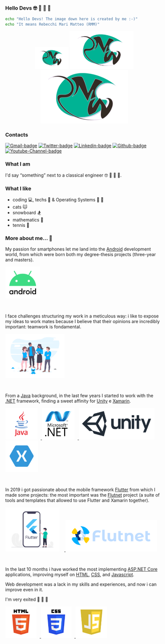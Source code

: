 ### Hello Devs :nerd_face: :rocket: :blue_heart: :notebook:

```sh
echo "Hello Devs! The image down here is created by me :-)"
echo "It means Rebecchi Mari Matteo (RMM)"
```

<p align="center">
<img src="assets/mrm_logo.png" height="50" style="background-color:white; padding:10px; padding-right:15px;padding-left:15px;">
<img src="assets/mrm_logo.png" height="100" style="background-color:white; padding:10px; padding-right:25px;padding-left:25px;">
<img src="assets/mrm_logo.png" height="150" style="background-color:white; padding:10px; padding-right:25px;padding-left:25px;">
</p>

### Contacts

[![Gmail-badge]][Gmail-URL]
[![Twitter-badge]][Twitter-URL]
[![Linkedin-badge]][Linkedin-URL]
[![Github-badge]][Github-URL]
[![Youtube-Channel-badge]][Youtube-Channel-URL]

### What I am 

I'd say “something” next to a classical engineer :nerd_face: :rocket: :blue_heart: :notebook:.

### What I like

- coding :computer:, techs :calling: & Operating Systems  :penguin: :apple: 
- cats :cat:
- snowboard :snowboarder:
- mathematics :notebook:
- tennis :tennis:

### More about me... :footprints:

My passion for smartphones let me land into the [Android] development world, from which were born both my degree-thesis projects (three-year and masters).

<p align="left">
<a href="https://developer.android.com/">
<img src="assets/android.png" height="100" style="background-color:white; padding:0px;">
</a>
</p> <br />

I face challenges structuring my work in a meticulous way: i like to expose my ideas to work mates because I believe that their opinions are incredibly important: teamwork is fondamental.

<p align="left">
<img src="assets/undraw_team_spirit_hrr4.png" height="140" style="background-color:white; padding:0px;">
</p> <br />

From a [Java] background, in the last few years I started to work with the [.NET] framework, finding a sweet affinity for [Unity] e [Xamarin].

<p align="left">
<a href="https://www.java.com/en/">
<img src="assets/java.png" height="80" style="background-color:white; padding:10px 30px 10px 30px; margin: 0 10px 0 0;"> 
</a>
<a href="https://docs.microsoft.com/en-US/dotnet/">
<img src="assets/dotnet.png" height="80" style="background-color:white; padding:10px 10px 10px 10px; margin: 0 10px 0 0;">
</a>
<a href="https://unity.com/">
<img src="assets/unity.png" height="80" style="background-color:white; padding:10px; margin: 0 10px 0 0;">
</a>
<a href="https://dotnet.microsoft.com/apps/xamarin">
<img src="assets/xamarin.png" height="80" style="background-color:white; padding:10px 12px 10px 12px; margin: 0 10px 0 0;">
</a>
</p> <br />


In 2019 i got passionate about the mobile framework [Flutter] from which I made some projects: the most important was the [Flutnet] project (a suite of tools and templates that allowed to use Flutter and Xamarin together).

<p align="left">
<a href="https://flutter.dev/">
<img src="assets/flutter.png" height="140" style="background-color:white; padding:0px; margin-right:15px;">
</a>
<a href="https://www.flutnet.com">
<img src="assets/flutnet.png" height="60" style="background-color:white; padding:20px; margin-top:15px;">
</a>
</p> <br />

In the last 10 months i have worked the most implementing [ASP.NET Core] applications, improving myself on [HTML], [CSS], and [Javascript]. 

Web development was a lack in my skills and experiences, and now i can improve even in it. 

I'm very exited :rocket: :rocket: :rocket:

<p align="left">
<a href="https://en.wikipedia.org/wiki/HTML">
<img src="assets/html.png" height="80" 
style="background-color:white; padding:10px; margin: 0 10px 0 0;" >
</a>
<a href="https://en.wikipedia.org/wiki/CSS">
<img src="assets/css.png" height="80" 
style="background-color:white; padding:10px 20px 10px 20px; margin: 0 10px 0 0;">
</a>
<a href="https://www.javascript.com/">
<img src="assets/javascript.png" height="80" style="background-color:white; padding:10px 15px 10px 15px; margin: 0 10px 0 0;">
</a>
</p>

<!--  Link Defintions -->
[Flutnet]: https://www.flutnet.com
[Flutter]: https://flutter.dev/
[.NET]: https://docs.microsoft.com/en-US/dotnet/
[Xamarin]: https://dotnet.microsoft.com/apps/xamarin
[Unity]: https://unity.com/
[Java]: https://www.java.com/en/
[Android]: https://developer.android.com/
[ASP.NET Core]: https://docs.microsoft.com/en-us/aspnet/core/introduction-to-aspnet-core
[HTML]: https://en.wikipedia.org/wiki/HTML
[CSS]: https://en.wikipedia.org/wiki/CSS
[Javascript]: https://www.javascript.com/

<!-- Social URLs -->
[Gmail-Badge]: https://img.shields.io/twitter/url?label=Gmail&logo=gmail&style=social&url=https%3A%2F%2Fit.linkedin.com%2Fin%2Fmatteo-rebecchi-mari-18349812b
[Gmail-URL]: mailto:matteo.rebecchimari@gmail.com
[Linkedin-Badge]: https://img.shields.io/twitter/url?label=LinkedIn&logo=linkedin&style=social&url=https%3A%2F%2Fit.linkedin.com%2Fin%2Fmatteo-rebecchi-mari-18349812b
[Linkedin-URL]: https://it.linkedin.com/in/matteo-rebecchi-mari-18349812b
[Twitter-Badge]: https://img.shields.io/twitter/url?label=%40FlutterMatteR&style=social&url=https%3A%2F%2Ftwitter.com%2Ffluttermatter
[Twitter-URL]: https://twitter.com/fluttermatter
[Github-Badge]: https://img.shields.io/twitter/url?color=blue&label=MatteoRebecchiMari&logo=github&style=social&url=https%3A%2F%2Fgithub.com%2FMatteoRebecchiMari
[Github-URL]: https://github.com/MatteoRebecchiMari
[Youtube-Channel-Badge]: https://img.shields.io/twitter/url?label=ReallyMatteR&logo=youtube&style=social&url=https%3A%2F%2Fwww.youtube.com%2Fchannel%2FUCbwY64YpG2ZGF8eRUBY6kQQ
[Youtube-Channel-URL]: https://www.youtube.com/channel/UCbwY64YpG2ZGF8eRUBY6kQQ





<!--
**MatteoRebecchiMari/MatteoRebecchiMari** is a ✨ _special_ ✨ repository because its `README.md` (this file) appears on your GitHub profile.

Here are some ideas to get you started:

- 🔭 I’m currently working on ...
- 🌱 I’m currently learning ...
- 👯 I’m looking to collaborate on ...
- 🤔 I’m looking for help with ...
- 💬 Ask me about ...
- 📫 How to reach me: ...
- 😄 Pronouns: ...
- ⚡ Fun fact: ...
-->
